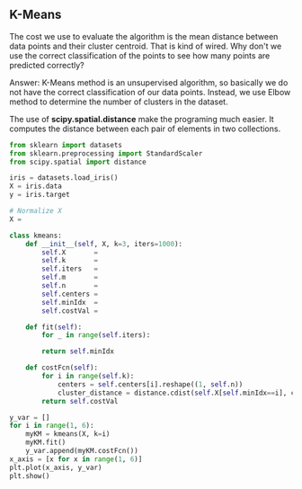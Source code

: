## K-Means

The cost we use to evaluate the algorithm is the mean distance 
between data points and their cluster centroid. That is kind of wired.
Why don't we use the correct classification of the points to see 
how many points are predicted correctly?

Answer: K-Means method is an unsupervised algorithm, so basically we do
not have the correct classification of our data points. Instead, we 
use Elbow method to determine the number of clusters in the dataset.

The use of **scipy.spatial.distance** make the programing much easier.
It computes the distance between each pair of elements in two collections.

``` Python
from sklearn import datasets
from sklearn.preprocessing import StandardScaler
from scipy.spatial import distance

iris = datasets.load_iris()
X = iris.data
y = iris.target

# Normalize X
X = 

class kmeans:
    def __init__(self, X, k=3, iters=1000):
        self.X       = 
        self.k       = 
        self.iters   = 
        self.m       = 
        self.n       = 
        self.centers = 
        self.minIdx  = 
        self.costVal = 

    def fit(self):
        for _ in range(self.iters):

        return self.minIdx

    def costFcn(self):
        for i in range(self.k):
            centers = self.centers[i].reshape((1, self.n))
            cluster_distance = distance.cdist(self.X[self.minIdx==i], centers)
        return self.costVal

y_var = []
for i in range(1, 6):
    myKM = kmeans(X, k=i)
    myKM.fit()
    y_var.append(myKM.costFcn())
x_axis = [x for x in range(1, 6)]
plt.plot(x_axis, y_var)
plt.show()
```
